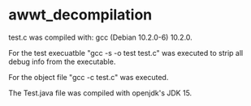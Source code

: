 # awwt_decompilation
test.c was compiled with: gcc (Debian 10.2.0-6) 10.2.0.

For the test execuatble "gcc -s -o test test.c" was executed to strip all debug info from the executable.

For the object file "gcc -c test.c" was executed.

The Test.java file was compiled with openjdk's JDK 15.
